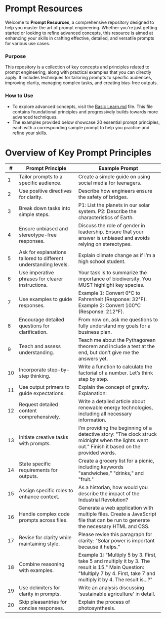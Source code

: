 # Prompt Resources

Welcome to **Prompt Resources**, a comprehensive repository designed to help you master the art of prompt engineering. Whether you're just getting started or looking to refine advanced concepts, this resource is aimed at enhancing your skills in crafting effective, detailed, and versatile prompts for various use cases.

### Purpose

This repository is a collection of key concepts and principles related to prompt engineering, along with practical examples that you can directly apply. It includes techniques for tailoring prompts to specific audiences, improving clarity, managing complex tasks, and creating bias-free outputs.

### How to Use

- To explore advanced concepts, visit the [Basic Learn.md](https://github.com/Riddhish97/PromptResources/blob/main/Prompt%20Eng%20advanced%20examples/Basic%20guide.md) file. This file contains foundational principles and progressively builds towards more advanced techniques.
- The examples provided below showcase 20 essential prompt principles, each with a corresponding sample prompt to help you practice and refine your skills.

# Overview of Key Prompt Principles

| #   | Prompt Principle                                                 | Example Prompt                                                                                                                                                              |
| --- | ---------------------------------------------------------------- | --------------------------------------------------------------------------------------------------------------------------------------------------------------------------- |
| 1   | Tailor prompts to a specific audience.                           | Create a simple guide on using social media for teenagers.                                                                                                                  |
| 2   | Use positive directives for clarity.                             | Describe how engineers ensure the safety of bridges.                                                                                                                        |
| 3   | Break down tasks into simple steps.                              | P1: List the planets in our solar system. P2: Describe the characteristics of Earth.                                                                                        |
| 4   | Ensure unbiased and stereotype-free responses.                   | Discuss the role of gender in leadership. Ensure that your answer is unbiased and avoids relying on stereotypes.                                                            |
| 5   | Ask for explanations tailored to different understanding levels. | Explain climate change as if I’m a high school student.                                                                                                                     |
| 6   | Use imperative phrases for clearer instructions.                 | Your task is to summarize the importance of biodiversity. You MUST highlight key species.                                                                                   |
| 7   | Use examples to guide responses.                                 | Example 1: Convert 0°C to Fahrenheit (Response: 32°F). Example 2: Convert 100°C (Response: 212°F).                                                                          |
| 8   | Encourage detailed questions for clarification.                  | From now on, ask me questions to fully understand my goals for a business plan.                                                                                             |
| 9   | Teach and assess understanding.                                  | Teach me about the Pythagorean theorem and include a test at the end, but don’t give me the answers yet.                                                                    |
| 10  | Incorporate step-by-step thinking.                               | Write a function to calculate the factorial of a number. Let’s think step by step.                                                                                          |
| 11  | Use output primers to guide expectations.                        | Explain the concept of gravity. Explanation:                                                                                                                                |
| 12  | Request detailed content comprehensively.                        | Write a detailed article about renewable energy technologies, including all necessary information.                                                                          |
| 13  | Initiate creative tasks with prompts.                            | I’m providing the beginning of a detective story: "The clock struck midnight when the lights went out." Finish it based on the provided words.                              |
| 14  | State specific requirements for outputs.                         | Create a grocery list for a picnic, including keywords "sandwiches," "drinks," and "fruit."                                                                                 |
| 15  | Assign specific roles to enhance context.                        | As a historian, how would you describe the impact of the Industrial Revolution?                                                                                             |
| 16  | Handle complex code prompts across files.                        | Generate a web application with multiple files. Create a JavaScript file that can be run to generate the necessary HTML and CSS.                                            |
| 17  | Revise for clarity while maintaining style.                      | Please revise this paragraph for clarity: "Solar power is important because it helps."                                                                                      |
| 18  | Combine reasoning with examples.                                 | Example 1: "Multiply 5 by 3. First, take 5 and multiply it by 3. The result is 15." Main Question: "Multiply 7 by 4. First, take 7 and multiply it by 4. The result is...?" |
| 19  | Use delimiters for clarity in prompts.                           | Write an analysis discussing 'sustainable agriculture' in detail.                                                                                                           |
| 20  | Skip pleasantries for concise responses.                         | Explain the process of photosynthesis.                                                                                                                                      |
